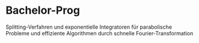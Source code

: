# Bachelor-Prog
Splitting-Verfahren und exponentielle Integratoren für parabolische Probleme und effiziente Algorithmen durch schnelle Fourier-Transformation
